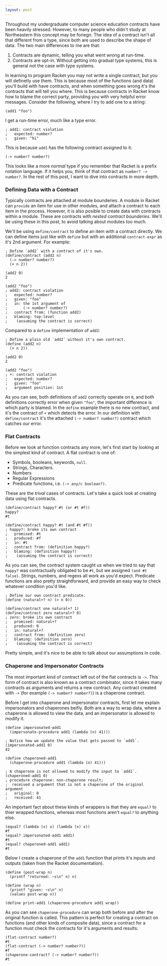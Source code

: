 ```yaml
---
layout: post
---
```


Throughout my undergraduate computer science education contracts have been
heavily stressed. However, to many people who didn't study at Northeastern this
concept may be foriegn. The idea of a contract isn't all that different from a
type, since both are used to describe the shape of data. The two main
differences to me are that:

1. Contracts are dynamic, telling you what went wrong at run-time.
2. Contracts are opt-in. Without getting into gradual type systems, this is
general not the case with type systems.

In learning to program Racket you may not write a single contract, but you will
definetly use them. This is because most of the functions (and data) you'll
build with have contracts, and when something goes wrong it's the contracts
that will tell you where. This is because contracts in Racket know how to blame
the correct party, providing you with very helpful error messages.  Consider
the following, where I try to add one to a string:

```racket
(add1 "foo")
```

I get a run-time error, much like a type error.

```racket
; add1: contract violation
;   expected: number?
;   given: "hi"
```

This is because `add1` has the following contract assigned to it:

```racket
(-> number? number?)
```

This looks like a more *normal* type if you remember that Racket is a prefix
notation language. If it helps you, think of that contract as `number? ->
number?`. In the rest of this post, I want to dive into contracts in more
depth.

### Defining Data with a Contract

Typically contracts are attached at module bounderies. A module in Racket can
`provide` an item for use in other modules, and attach a contract to each item
in the process. However, it is also posible to create data with contracts
within a module. These are contracts with *nested contract bounderies*. We'll
be using these in this post, to avoid talking about modules too much.

We'll be using `define/contract` to define an item with a contract directly. We
can define items just like with `define` but with an additional `contract-expr`
as it's 2nd argument. For example:

```racket
; Define `add2` with a contract of it's own.
(define/contract (add2 n)
  (-> number? number?)
  (+ n 2))

(add2 0)
2

(add2 "foo")
; add2: contract violation
;   expected: number?
;   given: "foo"
;   in: the 1st argument of
;       (-> number? number?)
;   contract from: (function add2)
;   blaming: top-level
;    (assuming the contract is correct)
```

Compared to a `define` implementation of `add2`:

```racket
; Define a plain old `add2` without it's own contract.
(define (add2 n)
  (+ n 2))

(add2 0)
2

(add2 "foo")
; +: contract violation
;   expected: number?
;   given: "foo"
;   argument position: 1st
```

As you can see, both definitions of `add2` correctly operate on `0`, and both
definitions correctly error when given `"foo"`, the important difference is
which party is blamed. In the `define` example there is no new contract, and
it's the contract of `+` which detects the error. In our definition with
`define/contract` it's the attached `(-> number? number?)` contract which
catches our error.

### Flat Contracts

Before we look at function contracts any more, let's first start by looking at
the simplest kind of contract. A flat contract is one of:

- Symbols, booleans, keywords, `null`.
- Strings, Characters.
- Numbers
- Regular Expressions
- Predicate functions, i.e. `(-> any/c boolean?)`.

These are the *trival* cases of contracts. Let's take a quick look at creating
data using flat contracts.

```racket
(define/contract happy? #t (or #t #f))
happy?
#t

(define/contract happy? #t (and #t #f))
; happy?: broke its own contract
;   promised: #t
;   produced: #f
;   in: #t
;   contract from: (definition happy?)
;   blaming: (definition happy?)
;    (assuming the contract is correct)
```

As you can see, the contract system caught us when we tried to say that
`happy?` was contractually obligated to be `#t`, but we assigned `(and #t
false)`. Strings, numbers, and regexs all work as you'd expect. Predicate
functions are also pretty straightforward, and provide an easy way to check
whatever condition you'd like.

```racket
; Define our own contract predicate.
(define (natural+? n) (> n 0))

(define/contract one natural+? 1)
(define/contract zero natural+? 0)
; zero: broke its own contract
;   promised: natural+?
;   produced: 0
;   in: natural+?
;   contract from: (definition zero)
;   blaming: (definition zero)
;    (assuming the contract is correct)
```

Pretty simple, and it's nice to be able to talk about our assumptions in code.

### Chaperone and Impersonator Contracts

The most important kind of contract left out of the flat contracts is `->`. This
form of contract is also known as a contract combinator, since it takes many
contracts as arguments and returns a new contract. Any contract created with
`->` (for example `(-> number? number?)`) is a chaperone contract.

Before I get into chaperone and impersonator contracts, first let me explain
impersonators and chaperones beifly. Both are a way to wrap data, where a
chaperone is allowed to view the data, and an impersonator is allowed to modify
it.

```racket
(define impersonated-add1
  (impersonate-procedure add1 (lambda (n) 41)))

; Notice how we update the value that gets passed to `add1`.
(impersonated-add1 0)
42

(define chaperoned-add1
  (chaperone-procedure add1 (lambda (n) 41)))

; A chaperone is not allowed to modify the input to `add1`.
(chaperoned-add1 0)
; procedure chaperone: non-chaperone result;
;  received a argument that is not a chaperone of the original argument
;   original: 0
;   received: 41
```

An important fact about these kinds of wrappers is that they are `equal?` to
thier wrapped functions, whereas most functions aren't `equal?` to anything
else.

```racket
(equal? (lambda (x) x) (lambda (x) x))
#f
(equal? impersonated-add1 add1)
#t
(equal? chaperoned-add1 add1)
#t
```

Below I create a chaperone of the `add1` function that prints it's inputs
and outputs (taken from the Racket documentation).

```racket
(define (post-wrap n)
  (printf "returned: ~s\n" n) n)

(define (wrap n)
  (printf "given: ~s\n" n)
  (values post-wrap n))

(define print-add1 (chaperone-procedure add1 wrap))
```

As you can see `chaperone-procedure` can wrap both before and after the
original function is called. This pattern is perfect for creating a contract on
functions (and other kinds of composite data), since a contract for a function
must check the contracts for it's arguments and results.

```racket
(flat-contract number?)
#t
(flat-contract (-> number? number?))
#f
(chaperone-contract? (-> number? number?))
#t
```
